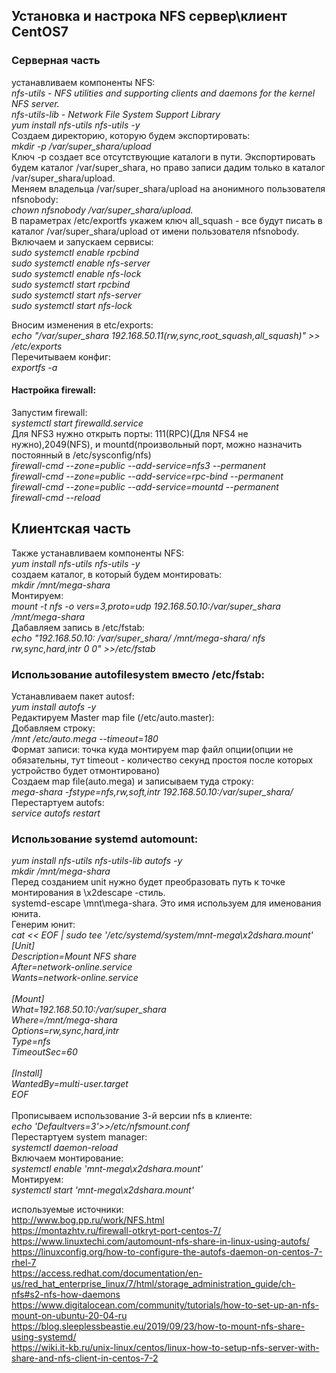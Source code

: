 ## Установка  и настрока NFS сервер\клиент CentOS7

### Серверная часть</br>
устанавливаем компоненты NFS:</br>
  *nfs-utils - NFS utilities and supporting clients and daemons for the kernel NFS server.</br>*
  *nfs-utils-lib - Network File System Support Library</br>*
  *yum install nfs-utils nfs-utils -y</br>*
Создаем директорию, которую будем экспортировать:</br>
  *mkdir -p /var/super_shara/upload</br>*
Ключ -p создает все отсутствующие каталоги в пути. Экспортировать будем каталог /var/super_shara, но право записи дадим только в каталог /var/super_shara/upload.</br>
Меняем владельца /var/super_shara/upload на анонимного пользователя nfsnobody:</br>
  *chown nfsnobody /var/super_shara/upload.</br>*
В параметрах /etc/exportfs укажем ключ all_squash - все будут писать в каталог /var/super_shara/upload от имени пользователя nfsnobody.</br>
Включаем и запускаем сервисы:</br>
  *sudo systemctl enable rpcbind</br>*
  *sudo systemctl enable nfs-server</br>*
  *sudo  systemctl enable nfs-lock</br>*
  *sudo systemctl start rpcbind</br>*
  *sudo systemctl start nfs-server</br>*
  *sudo systemctl start nfs-lock</br>*

Вносим изменения в etc/exports:</br>
*echo "/var/super_shara 192.168.50.11(rw,sync,root_squash,all_squash)" >> /etc/exports</br>*
Перечитываем конфиг:</br>
*exportfs -a</br>*
#### Настройка firewall:</br>
Запустим firewall:</br>
*systemctl start firewalld.service</br>*
Для NFS3 нужно открыть порты: 111(RPC)(Для NFS4 не нужно),2049(NFS), и mountd(произвольный порт, можно назначить постоянный в /etc/sysconfig/nfs)</br>
*firewall-cmd --zone=public --add-service=nfs3 --permanent</br>*
*firewall-cmd --zone=public --add-service=rpc-bind --permanent</br>*
*firewall-cmd --zone=public --add-service=mountd --permanent</br>*
*firewall-cmd --reload</br>*



## Клиентская часть</br>

Также устанавливаем компоненты  NFS:</br>
*yum install nfs-utils nfs-utils -y</br>*
создаем каталог, в который будем монтировать:</br>
*mkdir /mnt/mega-shara</br>*
Монтируем:</br>
*mount -t nfs -o vers=3,proto=udp 192.168.50.10:/var/super_shara /mnt/mega-shara</br>*
Дабавляем запись в /etc/fstab:</br>
*echo "192.168.50.10: /var/super_shara/  /mnt/mega-shara/        nfs     rw,sync,hard,intr       0 0" >>/etc/fstab</br>*

### Использование autofilesystem  вместо /etc/fstab:</br>
Устанавливаем пакет autosf:</br>
*yum install autofs -y</br>*
Редактируем  Master map file (/etc/auto.master):</br>
Добавляем строку:</br>
*/mnt	/etc/auto.mega	--timeout=180</br>*
Формат записи: точка куда монтируем	map файл	опции(опции не обязательны, тут timeout - количество секунд простоя после которых устройство будет отмонтировано)</br>
Создаем map file(auto.mega) и записываем туда строку:</br>
*mega-shara	-fstype=nfs,rw,soft,intr	192.168.50.10:/var/super_shara/</br>*
Перестартуем autofs:</br>
*service autofs restart</br>*

### Использование systemd automount:</br>
*yum install nfs-utils nfs-utils-lib autofs -y</br>*
*mkdir /mnt/mega-shara</br>*
Перед созданием unit нужно будет преобразовать путь к точке монтирования в \x2descape -стиль.</br>
systemd-escape \mnt\mega-shara. Это имя используем для именования юнита.</br>
Генерим юнит:</br>
*cat << EOF | sudo tee '/etc/systemd/system/mnt-mega\x2dshara.mount'</br>*
*[Unit]</br>*
*Description=Mount NFS share</br>*
*After=network-online.service</br>*
*Wants=network-online.service</br>*
</br>
*[Mount]</br>*
*What=192.168.50.10:/var/super_shara</br>*
*Where=/mnt/mega-shara</br>*
*Options=rw,sync,hard,intr</br>*
*Type=nfs</br>*
*TimeoutSec=60</br>*
</br>
*[Install]</br>*
*WantedBy=multi-user.target</br>*
*EOF</br>*
</br>
Прописываем использование 3-й версии nfs в клиенте:</br>
*echo 'Defaultvers=3'>>/etc/nfsmount.conf</br>*
Перестартуем system manager:</br>
*systemctl daemon-reload</br>*
Включаем монтирование:</br>
*systemctl enable 'mnt-mega\x2dshara.mount'</br>*
Монтируем:</br>
*systemctl start 'mnt-mega\x2dshara.mount'</br>*


используемые источники:</br>
http://www.bog.pp.ru/work/NFS.html</br>
https://montazhtv.ru/firewall-otkryt-port-centos-7/</br>
https://www.linuxtechi.com/automount-nfs-share-in-linux-using-autofs/</br>
https://linuxconfig.org/how-to-configure-the-autofs-daemon-on-centos-7-rhel-7</br>
https://access.redhat.com/documentation/en-us/red_hat_enterprise_linux/7/html/storage_administration_guide/ch-nfs#s2-nfs-how-daemons</br>
https://www.digitalocean.com/community/tutorials/how-to-set-up-an-nfs-mount-on-ubuntu-20-04-ru</br>
https://blog.sleeplessbeastie.eu/2019/09/23/how-to-mount-nfs-share-using-systemd/</br>
https://wiki.it-kb.ru/unix-linux/centos/linux-how-to-setup-nfs-server-with-share-and-nfs-client-in-centos-7-2</br>

